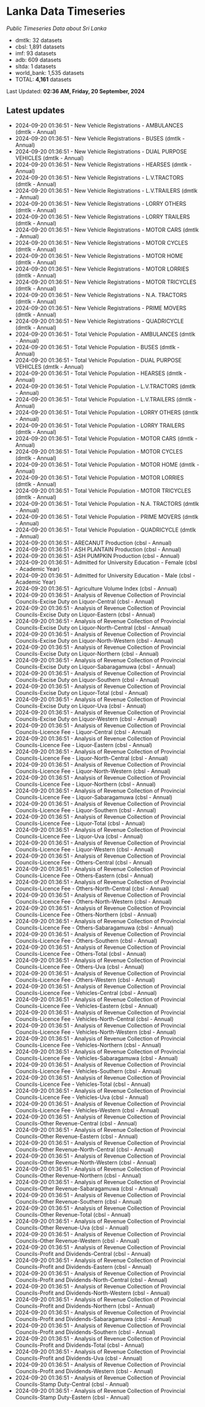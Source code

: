 # Lanka Data Timeseries
*Public Timeseries Data about Sri Lanka*

* dmtlk: 32 datasets
* cbsl: 1,891 datasets
* imf: 93 datasets
* adb: 609 datasets
* sltda: 1 datasets
* world_bank: 1,535 datasets
* TOTAL: **4,161** datasets

Last Updated: **02:36 AM, Friday, 20 September, 2024**

## Latest updates

* 2024-09-20 01:36:51 - New Vehicle Registrations - AMBULANCES (dmtlk - Annual)
* 2024-09-20 01:36:51 - New Vehicle Registrations - BUSES (dmtlk - Annual)
* 2024-09-20 01:36:51 - New Vehicle Registrations - DUAL PURPOSE VEHICLES (dmtlk - Annual)
* 2024-09-20 01:36:51 - New Vehicle Registrations - HEARSES (dmtlk - Annual)
* 2024-09-20 01:36:51 - New Vehicle Registrations - L.V.TRACTORS (dmtlk - Annual)
* 2024-09-20 01:36:51 - New Vehicle Registrations - L.V.TRAILERS (dmtlk - Annual)
* 2024-09-20 01:36:51 - New Vehicle Registrations - LORRY OTHERS (dmtlk - Annual)
* 2024-09-20 01:36:51 - New Vehicle Registrations - LORRY TRAILERS (dmtlk - Annual)
* 2024-09-20 01:36:51 - New Vehicle Registrations - MOTOR CARS (dmtlk - Annual)
* 2024-09-20 01:36:51 - New Vehicle Registrations - MOTOR CYCLES (dmtlk - Annual)
* 2024-09-20 01:36:51 - New Vehicle Registrations - MOTOR HOME (dmtlk - Annual)
* 2024-09-20 01:36:51 - New Vehicle Registrations - MOTOR LORRIES (dmtlk - Annual)
* 2024-09-20 01:36:51 - New Vehicle Registrations - MOTOR TRICYCLES (dmtlk - Annual)
* 2024-09-20 01:36:51 - New Vehicle Registrations - N.A. TRACTORS (dmtlk - Annual)
* 2024-09-20 01:36:51 - New Vehicle Registrations - PRIME MOVERS (dmtlk - Annual)
* 2024-09-20 01:36:51 - New Vehicle Registrations - QUADRICYCLE (dmtlk - Annual)
* 2024-09-20 01:36:51 - Total Vehicle Population - AMBULANCES (dmtlk - Annual)
* 2024-09-20 01:36:51 - Total Vehicle Population - BUSES (dmtlk - Annual)
* 2024-09-20 01:36:51 - Total Vehicle Population - DUAL PURPOSE VEHICLES (dmtlk - Annual)
* 2024-09-20 01:36:51 - Total Vehicle Population - HEARSES (dmtlk - Annual)
* 2024-09-20 01:36:51 - Total Vehicle Population - L.V.TRACTORS (dmtlk - Annual)
* 2024-09-20 01:36:51 - Total Vehicle Population - L.V.TRAILERS (dmtlk - Annual)
* 2024-09-20 01:36:51 - Total Vehicle Population - LORRY OTHERS (dmtlk - Annual)
* 2024-09-20 01:36:51 - Total Vehicle Population - LORRY TRAILERS (dmtlk - Annual)
* 2024-09-20 01:36:51 - Total Vehicle Population - MOTOR CARS (dmtlk - Annual)
* 2024-09-20 01:36:51 - Total Vehicle Population - MOTOR CYCLES (dmtlk - Annual)
* 2024-09-20 01:36:51 - Total Vehicle Population - MOTOR HOME (dmtlk - Annual)
* 2024-09-20 01:36:51 - Total Vehicle Population - MOTOR LORRIES (dmtlk - Annual)
* 2024-09-20 01:36:51 - Total Vehicle Population - MOTOR TRICYCLES (dmtlk - Annual)
* 2024-09-20 01:36:51 - Total Vehicle Population - N.A. TRACTORS (dmtlk - Annual)
* 2024-09-20 01:36:51 - Total Vehicle Population - PRIME MOVERS (dmtlk - Annual)
* 2024-09-20 01:36:51 - Total Vehicle Population - QUADRICYCLE (dmtlk - Annual)
* 2024-09-20 01:36:51 - ARECANUT Production (cbsl - Annual)
* 2024-09-20 01:36:51 - ASH PLANTAIN Production (cbsl - Annual)
* 2024-09-20 01:36:51 - ASH PUMPKIN Production (cbsl - Annual)
* 2024-09-20 01:36:51 - Admitted for University Education - Female (cbsl - Academic Year)
* 2024-09-20 01:36:51 - Admitted for University Education - Male (cbsl - Academic Year)
* 2024-09-20 01:36:51 - Agriculture Volume Index (cbsl - Annual)
* 2024-09-20 01:36:51 - Analysis of Revenue Collection of Provincial Councils-Excise Duty on Liquor-Central (cbsl - Annual)
* 2024-09-20 01:36:51 - Analysis of Revenue Collection of Provincial Councils-Excise Duty on Liquor-Eastern (cbsl - Annual)
* 2024-09-20 01:36:51 - Analysis of Revenue Collection of Provincial Councils-Excise Duty on Liquor-North-Central (cbsl - Annual)
* 2024-09-20 01:36:51 - Analysis of Revenue Collection of Provincial Councils-Excise Duty on Liquor-North-Western (cbsl - Annual)
* 2024-09-20 01:36:51 - Analysis of Revenue Collection of Provincial Councils-Excise Duty on Liquor-Northern (cbsl - Annual)
* 2024-09-20 01:36:51 - Analysis of Revenue Collection of Provincial Councils-Excise Duty on Liquor-Sabaragamuwa (cbsl - Annual)
* 2024-09-20 01:36:51 - Analysis of Revenue Collection of Provincial Councils-Excise Duty on Liquor-Southern (cbsl - Annual)
* 2024-09-20 01:36:51 - Analysis of Revenue Collection of Provincial Councils-Excise Duty on Liquor-Total (cbsl - Annual)
* 2024-09-20 01:36:51 - Analysis of Revenue Collection of Provincial Councils-Excise Duty on Liquor-Uva (cbsl - Annual)
* 2024-09-20 01:36:51 - Analysis of Revenue Collection of Provincial Councils-Excise Duty on Liquor-Western (cbsl - Annual)
* 2024-09-20 01:36:51 - Analysis of Revenue Collection of Provincial Councils-Licence Fee - Liquor-Central (cbsl - Annual)
* 2024-09-20 01:36:51 - Analysis of Revenue Collection of Provincial Councils-Licence Fee - Liquor-Eastern (cbsl - Annual)
* 2024-09-20 01:36:51 - Analysis of Revenue Collection of Provincial Councils-Licence Fee - Liquor-North-Central (cbsl - Annual)
* 2024-09-20 01:36:51 - Analysis of Revenue Collection of Provincial Councils-Licence Fee - Liquor-North-Western (cbsl - Annual)
* 2024-09-20 01:36:51 - Analysis of Revenue Collection of Provincial Councils-Licence Fee - Liquor-Northern (cbsl - Annual)
* 2024-09-20 01:36:51 - Analysis of Revenue Collection of Provincial Councils-Licence Fee - Liquor-Sabaragamuwa (cbsl - Annual)
* 2024-09-20 01:36:51 - Analysis of Revenue Collection of Provincial Councils-Licence Fee - Liquor-Southern (cbsl - Annual)
* 2024-09-20 01:36:51 - Analysis of Revenue Collection of Provincial Councils-Licence Fee - Liquor-Total (cbsl - Annual)
* 2024-09-20 01:36:51 - Analysis of Revenue Collection of Provincial Councils-Licence Fee - Liquor-Uva (cbsl - Annual)
* 2024-09-20 01:36:51 - Analysis of Revenue Collection of Provincial Councils-Licence Fee - Liquor-Western (cbsl - Annual)
* 2024-09-20 01:36:51 - Analysis of Revenue Collection of Provincial Councils-Licence Fee - Others-Central (cbsl - Annual)
* 2024-09-20 01:36:51 - Analysis of Revenue Collection of Provincial Councils-Licence Fee - Others-Eastern (cbsl - Annual)
* 2024-09-20 01:36:51 - Analysis of Revenue Collection of Provincial Councils-Licence Fee - Others-North-Central (cbsl - Annual)
* 2024-09-20 01:36:51 - Analysis of Revenue Collection of Provincial Councils-Licence Fee - Others-North-Western (cbsl - Annual)
* 2024-09-20 01:36:51 - Analysis of Revenue Collection of Provincial Councils-Licence Fee - Others-Northern (cbsl - Annual)
* 2024-09-20 01:36:51 - Analysis of Revenue Collection of Provincial Councils-Licence Fee - Others-Sabaragamuwa (cbsl - Annual)
* 2024-09-20 01:36:51 - Analysis of Revenue Collection of Provincial Councils-Licence Fee - Others-Southern (cbsl - Annual)
* 2024-09-20 01:36:51 - Analysis of Revenue Collection of Provincial Councils-Licence Fee - Others-Total (cbsl - Annual)
* 2024-09-20 01:36:51 - Analysis of Revenue Collection of Provincial Councils-Licence Fee - Others-Uva (cbsl - Annual)
* 2024-09-20 01:36:51 - Analysis of Revenue Collection of Provincial Councils-Licence Fee - Others-Western (cbsl - Annual)
* 2024-09-20 01:36:51 - Analysis of Revenue Collection of Provincial Councils-Licence Fee - Vehicles-Central (cbsl - Annual)
* 2024-09-20 01:36:51 - Analysis of Revenue Collection of Provincial Councils-Licence Fee - Vehicles-Eastern (cbsl - Annual)
* 2024-09-20 01:36:51 - Analysis of Revenue Collection of Provincial Councils-Licence Fee - Vehicles-North-Central (cbsl - Annual)
* 2024-09-20 01:36:51 - Analysis of Revenue Collection of Provincial Councils-Licence Fee - Vehicles-North-Western (cbsl - Annual)
* 2024-09-20 01:36:51 - Analysis of Revenue Collection of Provincial Councils-Licence Fee - Vehicles-Northern (cbsl - Annual)
* 2024-09-20 01:36:51 - Analysis of Revenue Collection of Provincial Councils-Licence Fee - Vehicles-Sabaragamuwa (cbsl - Annual)
* 2024-09-20 01:36:51 - Analysis of Revenue Collection of Provincial Councils-Licence Fee - Vehicles-Southern (cbsl - Annual)
* 2024-09-20 01:36:51 - Analysis of Revenue Collection of Provincial Councils-Licence Fee - Vehicles-Total (cbsl - Annual)
* 2024-09-20 01:36:51 - Analysis of Revenue Collection of Provincial Councils-Licence Fee - Vehicles-Uva (cbsl - Annual)
* 2024-09-20 01:36:51 - Analysis of Revenue Collection of Provincial Councils-Licence Fee - Vehicles-Western (cbsl - Annual)
* 2024-09-20 01:36:51 - Analysis of Revenue Collection of Provincial Councils-Other Revenue-Central (cbsl - Annual)
* 2024-09-20 01:36:51 - Analysis of Revenue Collection of Provincial Councils-Other Revenue-Eastern (cbsl - Annual)
* 2024-09-20 01:36:51 - Analysis of Revenue Collection of Provincial Councils-Other Revenue-North-Central (cbsl - Annual)
* 2024-09-20 01:36:51 - Analysis of Revenue Collection of Provincial Councils-Other Revenue-North-Western (cbsl - Annual)
* 2024-09-20 01:36:51 - Analysis of Revenue Collection of Provincial Councils-Other Revenue-Northern (cbsl - Annual)
* 2024-09-20 01:36:51 - Analysis of Revenue Collection of Provincial Councils-Other Revenue-Sabaragamuwa (cbsl - Annual)
* 2024-09-20 01:36:51 - Analysis of Revenue Collection of Provincial Councils-Other Revenue-Southern (cbsl - Annual)
* 2024-09-20 01:36:51 - Analysis of Revenue Collection of Provincial Councils-Other Revenue-Total (cbsl - Annual)
* 2024-09-20 01:36:51 - Analysis of Revenue Collection of Provincial Councils-Other Revenue-Uva (cbsl - Annual)
* 2024-09-20 01:36:51 - Analysis of Revenue Collection of Provincial Councils-Other Revenue-Western (cbsl - Annual)
* 2024-09-20 01:36:51 - Analysis of Revenue Collection of Provincial Councils-Profit and Dividends-Central (cbsl - Annual)
* 2024-09-20 01:36:51 - Analysis of Revenue Collection of Provincial Councils-Profit and Dividends-Eastern (cbsl - Annual)
* 2024-09-20 01:36:51 - Analysis of Revenue Collection of Provincial Councils-Profit and Dividends-North-Central (cbsl - Annual)
* 2024-09-20 01:36:51 - Analysis of Revenue Collection of Provincial Councils-Profit and Dividends-North-Western (cbsl - Annual)
* 2024-09-20 01:36:51 - Analysis of Revenue Collection of Provincial Councils-Profit and Dividends-Northern (cbsl - Annual)
* 2024-09-20 01:36:51 - Analysis of Revenue Collection of Provincial Councils-Profit and Dividends-Sabaragamuwa (cbsl - Annual)
* 2024-09-20 01:36:51 - Analysis of Revenue Collection of Provincial Councils-Profit and Dividends-Southern (cbsl - Annual)
* 2024-09-20 01:36:51 - Analysis of Revenue Collection of Provincial Councils-Profit and Dividends-Total (cbsl - Annual)
* 2024-09-20 01:36:51 - Analysis of Revenue Collection of Provincial Councils-Profit and Dividends-Uva (cbsl - Annual)
* 2024-09-20 01:36:51 - Analysis of Revenue Collection of Provincial Councils-Profit and Dividends-Western (cbsl - Annual)
* 2024-09-20 01:36:51 - Analysis of Revenue Collection of Provincial Councils-Stamp Duty-Central (cbsl - Annual)
* 2024-09-20 01:36:51 - Analysis of Revenue Collection of Provincial Councils-Stamp Duty-Eastern (cbsl - Annual)